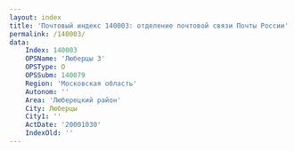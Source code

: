```yaml
---
layout: index
title: 'Почтовый индекс 140003: отделение почтовой связи Почты России'
permalink: /140003/
data:
    Index: 140003
    OPSName: 'Люберцы 3'
    OPSType: О
    OPSSubm: 140079
    Region: 'Московская область'
    Autonom: ''
    Area: 'Люберецкий район'
    City: Люберцы
    City1: ''
    ActDate: '20001030'
    IndexOld: ''
---
```


